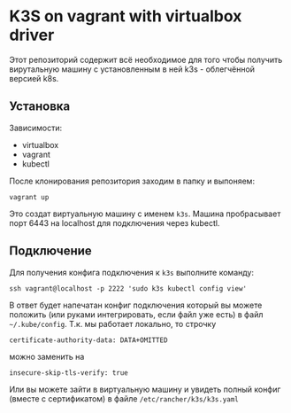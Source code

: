 # K3S on vagrant with virtualbox driver #

Этот репозиторий содержит всё необходимое для того чтобы получить вирутальную машину с установленным в ней  k3s - облегчённой версией k8s.

## Установка ##

Зависимости:

- virtualbox
- vagrant
- kubectl

После клонирования репозитория заходим в папку и выпоняем:
```
vagrant up
```

Это создат виртуальную машину с именем `k3s`.
Машина пробрасывает порт 6443 на localhost для подключения через kubectl.

## Подключение ##
Для получения конфига подключения к `k3s` выполните команду:
```
ssh vagrant@localhost -p 2222 'sudo k3s kubectl config view'
```
В ответ будет напечатан конфиг подключения который вы можете положить (или руками интегрировать, если файл уже есть) в файл `~/.kube/config`.
Т.к. мы работает локально, то строчку
```
certificate-authority-data: DATA+OMITTED
```
можно заменить на
```
insecure-skip-tls-verify: true
```
Или вы можете зайти в виртуальную машину и увидеть полный конфиг (вместе с сертификатом) в файле `/etc/rancher/k3s/k3s.yaml`
